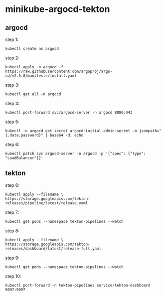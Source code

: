 # minikube-argocd-tekton

## argocd

step 1:
```
kubectl create ns argocd
```

step 2:
```
kubectl apply -n argocd -f https://raw.githubusercontent.com/argoproj/argo-cd/v2.5.8/manifests/install.yaml
```

step 3:
```
kubectl get all -n argocd
```

step 4:
```
kubectl port-forward svc/argocd-server -n argocd 8080:443
```

step 5:
```
kubectl -n argocd get secret argocd-initial-admin-secret -o jsonpath="{.data.password}" | base64 -d; echo
```

step 6:
```
kubectl patch svc argocd-server -n argocd -p '{"spec": {"type": "LoadBalancer"}}'
```

## tekton

step 6:
```
kubectl apply --filename \
https://storage.googleapis.com/tekton-releases/pipeline/latest/release.yaml
```

step 7:
```
kubectl get pods --namespace tekton-pipelines --watch
```

step 8:
```
kubectl apply --filename \
https://storage.googleapis.com/tekton-releases/dashboard/latest/release-full.yaml
```

step 9:
```
kubectl get pods --namespace tekton-pipelines --watch
```

step 10:
```
kubectl port-forward -n tekton-pipelines service/tekton-dashboard 9097:9097
```
